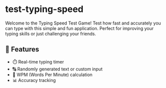 # test-typing-speed

Welcome to the Typing Speed Test Game! Test how fast and accurately you can type with this simple and fun application. Perfect for improving your typing skills or just challenging your friends.

## 🚀 Features
- ⏱️ Real-time typing timer
- 🔠 Randomly generated text or custom input
- 🧮 WPM (Words Per Minute) calculation
- 📊 Accuracy tracking
